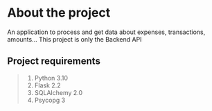 # About the project
An application to process and get data about expenses, transactions, amounts... This project is only the Backend API

## Project requirements
> 1. Python 3.10
> 2. Flask 2.2
> 3. SQLAlchemy 2.0
> 4. Psycopg 3